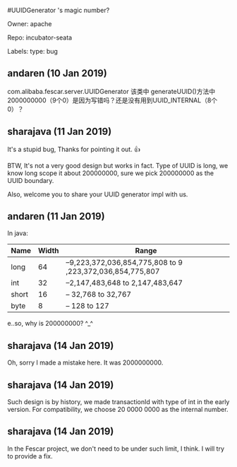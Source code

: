 #UUIDGenerator 's magic number?

Owner: apache

Repo: incubator-seata

Labels: type: bug 

## andaren (10 Jan 2019)

com.alibaba.fescar.server.UUIDGenerator
该类中
generateUUID()方法中2000000000（9个0）是因为写错吗？还是没有用到UUID_INTERNAL（8个0）？

## sharajava (11 Jan 2019)

It's a stupid bug, Thanks for pointing it out. 👍 

BTW, It's not a very good design but works in fact. Type of UUID is long, we know long scope it about 200000000, sure we pick 200000000 as the UUID boundary.

Also, welcome you to share your UUID generator impl with us.

## andaren (11 Jan 2019)

In java:

Name | Width | Range
-- | -- | --
long | 64 | –9,223,372,036,854,775,808 to 9 ,223,372,036,854,775,807
int | 32 | –2,147,483,648 to 2,147,483,647
short | 16 | – 32,768 to 32,767
byte | 8 | – 128 to 127

e..so, why is 200000000? ^_^

## sharajava (14 Jan 2019)

Oh, sorry I made a mistake here. It was 2000000000.

## sharajava (14 Jan 2019)

Such design is by history, we made transactionId with type of int in the early version. For compatibility, we choose 20 0000 0000 as the internal number.

## sharajava (14 Jan 2019)

In the Fescar project, we don't need to be under such limit, I think. I will try to provide a fix.

